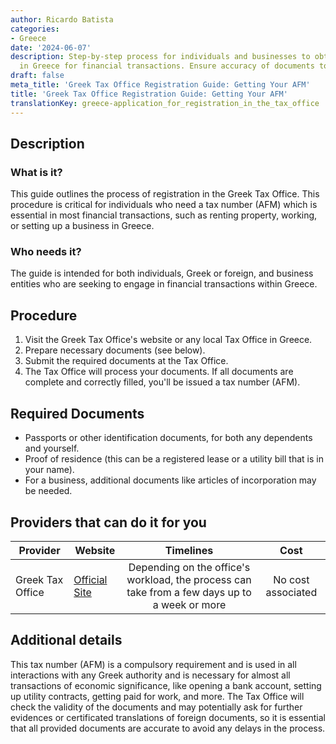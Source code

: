 ```yaml
---
author: Ricardo Batista
categories:
- Greece
date: '2024-06-07'
description: Step-by-step process for individuals and businesses to obtain a tax number
  in Greece for financial transactions. Ensure accuracy of documents to avoid delays.
draft: false
meta_title: 'Greek Tax Office Registration Guide: Getting Your AFM'
title: 'Greek Tax Office Registration Guide: Getting Your AFM'
translationKey: greece-application_for_registration_in_the_tax_office
---
```



## Description
### What is it?
This guide outlines the process of registration in the Greek Tax Office. This procedure is critical for individuals who need a tax number (AFM) which is essential in most financial transactions, such as renting property, working, or setting up a business in Greece.
### Who needs it?
The guide is intended for both individuals, Greek or foreign, and business entities who are seeking to engage in financial transactions within Greece. 

## Procedure
1. Visit the Greek Tax Office's website or any local Tax Office in Greece. 
2. Prepare necessary documents (see below).
3. Submit the required documents at the Tax Office. 
4. The Tax Office will process your documents. If all documents are complete and correctly filled, you'll be issued a tax number (AFM).

## Required Documents
* Passports or other identification documents, for both any dependents and yourself. 
* Proof of residence (this can be a registered lease or a utility bill that is in your name).
* For a business, additional documents like articles of incorporation may be needed.

## Providers that can do it for you

| Provider        |     Website     |     Timelines    |       Cost      |
| --------------- | --------------- |  :-------------: | :-------------: |
| Greek Tax Office      |  [Official Site](http://www.aade.gr/) |      Depending on the office's workload, the process can take from a few days up to a week or more       |        No cost associated       |

## Additional details
This tax number (AFM) is a compulsory requirement and is used in all interactions with any Greek authority and is necessary for almost all transactions of economic significance, like opening a bank account, setting up utility contracts, getting paid for work, and more. The Tax Office will check the validity of the documents and may potentially ask for further evidences or certificated translations of foreign documents, so it is essential that all provided documents are accurate to avoid any delays in the process.
